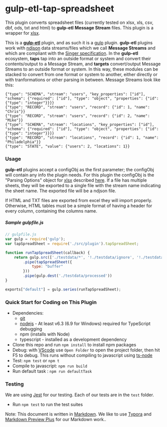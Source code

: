 # gulp-etl-tap-spreadsheet #

This plugin converts spreadsheet files (currently tested on xlsx, xls, csv, dbf, ods, txt and html) to **gulp-etl** **Message Stream** files. This plugin is a wrapper for [xlsx](https://docs.sheetjs.com/).

This is a **[gulp-etl](https://gulpetl.com/)** plugin, and as such it is a [gulp](https://gulpjs.com/) plugin. **gulp-etl** plugins work with [ndjson](http://ndjson.org/) data streams/files which we call **Message Streams** and which are compliant with the [Singer specification](https://github.com/singer-io/getting-started/blob/master/docs/SPEC.md#output). In the **gulp-etl** ecosystem, **taps** tap into an outside format or system and convert their contents/output to a Message Stream, and **targets** convert/output Message Streams to an outside format or system. In this way, these modules can be stacked to convert from one format or system to another, either directly or with tranformations or other parsing in between. Message Streams look like this:

```
{"type": "SCHEMA", "stream": "users", "key_properties": ["id"], "schema": {"required": ["id"], "type": "object", "properties": {"id": {"type": "integer"}}}}
{"type": "RECORD", "stream": "users", "record": {"id": 1, "name": "Chris"}}
{"type": "RECORD", "stream": "users", "record": {"id": 2, "name": "Mike"}}
{"type": "SCHEMA", "stream": "locations", "key_properties": ["id"], "schema": {"required": ["id"], "type": "object", "properties": {"id": {"type": "integer"}}}}
{"type": "RECORD", "stream": "locations", "record": {"id": 1, "name": "Philadelphia"}}
{"type": "STATE", "value": {"users": 2, "locations": 1}}
```

### Usage
**gulp-etl** plugins accept a configObj as the first parameter; the configObj will contain any info the plugin needs.
For this plugin the configObj is the "Parsing Options" object for [xlsx](https://docs.sheetjs.com/) described [here](https://docs.sheetjs.com/#parsing-options). If a file has multiple sheets, they will be exported to a single file with the stream name indicating the sheet name. The exported file will be a ndjson file.

If HTML and TXT files are exported from excel they will import properly. Otherwise, HTML tables must be a simple format of having a header for every column, containing the columns name.

##### Sample gulpfile.js

```js
// gulpfile.js
var gulp = require('gulp');
var tapSpreadSheet = require('./src/plugin').tapSpreadSheet;

function runTapSpreadSheet(callback) {
    return gulp.src(['./testdata/*', '!./testdata/ignore', '!./testdata/processed'])
        .pipe(tapSpreadSheet({
            type: "buffer"
        }))
        .pipe(gulp.dest('./testdata/processed'))
}

exports["default"] = gulp.series(runTapSpreadSheet);
```

### Quick Start for Coding on This Plugin
* Dependencies:
    * [git](https://git-scm.com/downloads)
    * [nodejs](https://nodejs.org/en/download/releases/) - At least v6.3 (6.9 for Windows) required for TypeScript debugging
    * npm (installs with Node)
    * typescript - installed as a development dependency
* Clone this repo and run `npm install` to install npm packages
* Debug: with [VScode](https://code.visualstudio.com/download) use `Open Folder` to open the project folder, then hit F5 to debug. This runs without compiling to javascript using [ts-node](https://www.npmjs.com/package/ts-node)
* Test: `npm test` or `npm t`
* Compile to javascript: `npm run build`
* Run default task : `npm run defaultTask`

### Testing

We are using [Jest](https://facebook.github.io/jest/docs/en/getting-started.html) for our testing. Each of our tests are in the `test` folder.

- Run `npm test` to run the test suites


Note: This document is written in [Markdown](https://daringfireball.net/projects/markdown/). We like to use [Typora](https://typora.io/) and [Markdown Preview Plus](https://chrome.google.com/webstore/detail/markdown-preview-plus/febilkbfcbhebfnokafefeacimjdckgl?hl=en-US) for our Markdown work..
